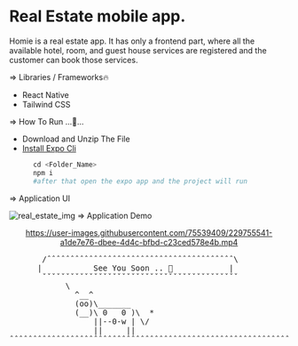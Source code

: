 # Real Estate mobile app.
Homie is a real estate app. It has only a frontend part, where all the available hotel, room, and guest house services are registered and the customer can book those services.

=> Libraries / Frameworks🔥
- React Native
- Tailwind CSS

=> How To Run ...🏃...
- Download and Unzip The File
- <a href="https://docs.expo.dev/get-started/installation/">Install Expo Cli</a>
```python
      cd <Folder_Name>
      npm i
      #after that open the expo app and the project will run 
```

=> Application UI 

![real_estate_img](https://user-images.githubusercontent.com/75539409/229764631-5d140e10-4f8d-4da7-ae81-a688bad56b6d.png)
=> Application Demo 
<div align="center">
      
https://user-images.githubusercontent.com/75539409/229755541-a1de7e76-dbee-4d4c-bfbd-c23ced578e4b.mp4
</div>
<dl><dd><dl><dd><dl><dd><dl><dd>
</dd></dl></dd></dl></dd></dl></dd></dl>


<pre>
       /ˆˆˆˆˆˆˆˆˆˆˆˆˆˆˆˆˆˆˆˆˆˆˆˆˆˆˆˆˆˆˆˆˆˆˆˆˆˆˆˆ\
      |           See You Soon .. 🤝            |
       ˇˇˇˇˇˇˇˇˇˇˇˇˇˇˇˇˇˇˇˇˇˇˇˇˇˇˇˇˇˇˇˇˇˇˇˇˇˇˇˇˇˇ
            \
              ^__^
              (oo)\_______
              (__)\ 0   0 )\  *
                  ||--0-w | \/                                                                       
                  ||     ||                                                                 
ˆˆˆˆˆˆˆˆˆˆˆˆˆˆˆˆˆˆˆˆˆˆˆˆˆˆˆˆˆˆˆˆˆˆˆˆˆˆˆˆˆˆˆˆˆˆˆˆˆˆˆˆˆˆˆˆˆˆˆˆˆˆˆˆˆˆˆˆˆˆˆˆˆˆˆˆˆˆˆˆˆˆˆˆˆˆˆˆˆˆˆˆˆˆˆˆˆˆˆˆˆˆˆˆ
</pre>
